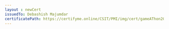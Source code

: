 ```yaml
--- 
layout : newCert 
issuedTo: Debashish Majumdar 
certificatePath: https://certifyme.online/CSIT/PMI/img/cert/gameAThon2021/DebashishMajumdar_59524.png
--- 
```

